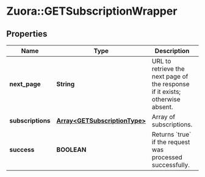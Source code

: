 # Zuora::GETSubscriptionWrapper

## Properties
Name | Type | Description | Notes
------------ | ------------- | ------------- | -------------
**next_page** | **String** | URL to retrieve the next page of the response if it exists; otherwise absent.  | [optional] 
**subscriptions** | [**Array&lt;GETSubscriptionType&gt;**](GETSubscriptionType.md) | Array of subscriptions.  | [optional] 
**success** | **BOOLEAN** | Returns &#x60;true&#x60; if the request was processed successfully.  | [optional] 


